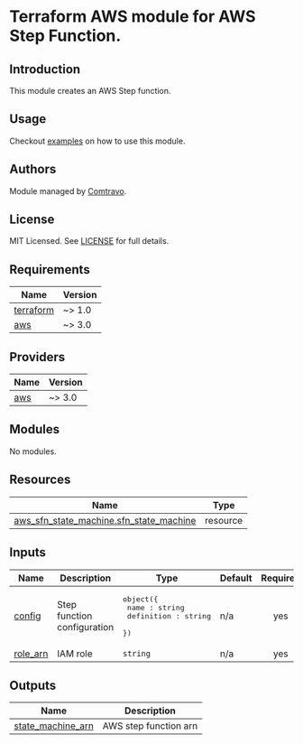 # Terraform AWS module for AWS Step Function.

## Introduction
This module creates an AWS Step function.

## Usage
Checkout [examples](./examples) on how to use this module.
## Authors

Module managed by [Comtravo](https://github.com/comtravo).

## License

MIT Licensed. See [LICENSE](./LICENSE) for full details.

## Requirements

| Name | Version |
|------|---------|
| <a name="requirement_terraform"></a> [terraform](#requirement\_terraform) | ~> 1.0 |
| <a name="requirement_aws"></a> [aws](#requirement\_aws) | ~> 3.0 |

## Providers

| Name | Version |
|------|---------|
| <a name="provider_aws"></a> [aws](#provider\_aws) | ~> 3.0 |

## Modules

No modules.

## Resources

| Name | Type |
|------|------|
| [aws_sfn_state_machine.sfn_state_machine](https://registry.terraform.io/providers/hashicorp/aws/latest/docs/resources/sfn_state_machine) | resource |

## Inputs

| Name | Description | Type | Default | Required |
|------|-------------|------|---------|:--------:|
| <a name="input_config"></a> [config](#input\_config) | Step function configuration | <pre>object({<br>    name : string<br>    definition : string<br>  })</pre> | n/a | yes |
| <a name="input_role_arn"></a> [role\_arn](#input\_role\_arn) | IAM role | `string` | n/a | yes |

## Outputs

| Name | Description |
|------|-------------|
| <a name="output_state_machine_arn"></a> [state\_machine\_arn](#output\_state\_machine\_arn) | AWS step function arn |

